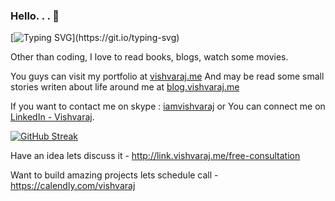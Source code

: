 ### Hello. . .  👋

[![Typing SVG](https://readme-typing-svg.demolab.com?font=roboto&pause=1000&width=435&lines=I+am+Software+Engineer;building+futuristic+products;sometime+write+on+blog.vishvaraj.me;nice+to+meet+you+...)](https://git.io/typing-svg)

<!-- I'm a passionate software engineer who lives in small city near Kolhapur. -->
Other than coding, I love to read books, blogs, watch some movies.

You guys can visit my portfolio at [vishvaraj.me](http://vishvaraj.me) And may be read some small stories writen about life around me at [blog.vishvaraj.me](http://blog.vishvaraj.me "Vishvaraj's Blog")

If you want to contact me on skype : [iamvishvaraj](live:iamvishvaraj) or You can connect me on [LinkedIn - Vishvaraj](https://www.linkedin.com/in/vishvaraj/).

[![GitHub Streak](https://streak-stats.demolab.com?user=imvishvaraj&theme=transparent)](https://git.io/streak-stats)


Have an idea lets discuss it - http://link.vishvaraj.me/free-consultation

Want to build amazing projects lets schedule call - https://calendly.com/vishvaraj

<!--
**imvishvaraj/imvishvaraj** is a ✨ _special_ ✨ repository because its `README.md` (this file) appears on your GitHub profile.

Here are some ideas to get you started:

- 🔭 I’m currently working on ...
- 🌱 I’m currently learning ...
- 👯 I’m looking to collaborate on ...
- 🤔 I’m looking for help with ...
- 💬 Ask me about ...
- 📫 How to reach me: ...
- 😄 Pronouns: ...
- ⚡ Fun fact: ...
-->
